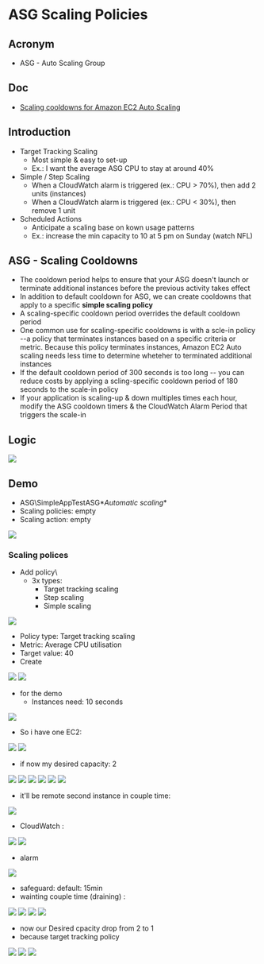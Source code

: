 # ASG Scaling Policies

## Acronym
* ASG - Auto Scaling Group

## Doc
* [Scaling cooldowns for Amazon EC2 Auto Scaling](https://docs.aws.amazon.com/autoscaling/ec2/userguide/Cooldown.html?icmpid=docs_ec2as_help_panel)

## Introduction
* Target Tracking Scaling
    * Most simple & easy to set-up
    * Ex.: I want the average ASG CPU to stay at around 40%
* Simple / Step Scaling
    * When a CloudWatch alarm is triggered (ex.: CPU > 70%), then add 2 units (instances)
    * When a CloudWatch alarm is triggered (ex.: CPU < 30%), then remove 1 unit
* Scheduled Actions
    * Anticipate a scaling base on kown usage patterns
    * Ex.: increase the min capacity to 10 at 5 pm on Sunday (watch NFL)
    
## ASG - Scaling Cooldowns
* The cooldown period helps to ensure that your ASG doesn't launch or terminate additional instances before the previous activity takes effect
* In addition to default cooldown for ASG, we can create cooldowns that apply to a specific **simple scaling policy**
* A scaling-specific cooldown period overrides the default cooldown period
* One common use for scaling-specific cooldowns is with a scle-in policy --a policy that terminates instances based on a specific criteria
  or metric. Because this policy terminates instances, Amazon EC2 Auto scaling needs less time to determine wheteher to terminated additional
  instances
* If the default cooldown period of 300 seconds is too long -- you can reduce costs by applying a scling-specific cooldown period of 180 seconds
  to the scale-in policy
* If your application is scaling-up & down multiples times each hour, modify the ASG cooldown timers & the CloudWatch Alarm Period that
  triggers the scale-in
  
## Logic
[<img src="https://i.imgur.com/2839U0U.png">](https://i.imgur.com/2839U0U.png)

## Demo
* ASG\SimpleAppTestASG\**Automatic scaling**
* Scaling policies: empty
* Scaling action: empty

[<img src="https://i.imgur.com/UwmEH9C.png">](https://i.imgur.com/UwmEH9C.png)

### Scaling polices
* Add policy\
  * 3x types:
    * Target tracking scaling
    * Step scaling
    * Simple scaling
    
[<img src="https://i.imgur.com/KfWvjuN.png">](https://i.imgur.com/KfWvjuN.png)

* Policy type: Target tracking scaling
* Metric: Average CPU utilisation
* Target value: 40
* Create

[<img src="https://i.imgur.com/otGC82u.png">](https://i.imgur.com/otGC82u.png)
[<img src="https://i.imgur.com/6x1mJir.png">](https://i.imgur.com/6x1mJir.png)

* for the demo
  * Instances need: 10 seconds
  
[<img src="https://i.imgur.com/Al4HECo.png">](https://i.imgur.com/Al4HECo.png)

* So i have one EC2:

[<img src="https://i.imgur.com/5ECXgP8.png">](https://i.imgur.com/5ECXgP8.png)
[<img src="https://i.imgur.com/1HHxIY6.png">](https://i.imgur.com/1HHxIY6.png)

* if now my desired capacity: 2

[<img src="https://i.imgur.com/MaKOkSI.png">](https://i.imgur.com/MaKOkSI.png)
[<img src="https://i.imgur.com/XqD5L5u.png">](https://i.imgur.com/XqD5L5u.png)
[<img src="https://i.imgur.com/sRr2cwl.png">](https://i.imgur.com/sRr2cwl.png)
[<img src="https://i.imgur.com/GlyeeGA.png">](https://i.imgur.com/GlyeeGA.png)
[<img src="https://i.imgur.com/uJyEyhZ.png">](https://i.imgur.com/uJyEyhZ.png)
[<img src="https://i.imgur.com/D9iy7hk.png">](https://i.imgur.com/D9iy7hk.png)

* it'll be remote second instance in couple time:

[<img src="https://i.imgur.com/5oKrI3h.png">](https://i.imgur.com/5oKrI3h.png)

* CloudWatch :

[<img src="https://i.imgur.com/JXODQyt.png">](https://i.imgur.com/JXODQyt.png)
[<img src="https://i.imgur.com/S8YsMEC.png">](https://i.imgur.com/S8YsMEC.png)

* alarm

[<img src="https://i.imgur.com/WeXxkV2.png">](https://i.imgur.com/WeXxkV2.png)

* safeguard: default: 15min
* wainting couple time (draining) :

[<img src="https://i.imgur.com/CUzs0iU.png">](https://i.imgur.com/CUzs0iU.png)
[<img src="https://i.imgur.com/fbvhfs3.png">](https://i.imgur.com/fbvhfs3.png)
[<img src="https://i.imgur.com/0yosyAs.png">](https://i.imgur.com/0yosyAs.png)
[<img src="https://i.imgur.com/bWJaKL7.png">](https://i.imgur.com/bWJaKL7.png)

* now our Desired cpacity drop from 2 to 1
* because target tracking policy

[<img src="https://i.imgur.com/l2wIOJG.png">](https://i.imgur.com/l2wIOJG.png)
[<img src="https://i.imgur.com/0CWCOD9.png">](https://i.imgur.com/0CWCOD9.png)
[<img src="https://i.imgur.com/QmzzTI0.png">](https://i.imgur.com/QmzzTI0.png)
